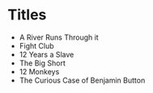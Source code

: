 # Titles
- A River Runs Through it
- Fight Club
- 12 Years a Slave
- The Big Short
- 12 Monkeys
- The Curious Case of Benjamin Button
